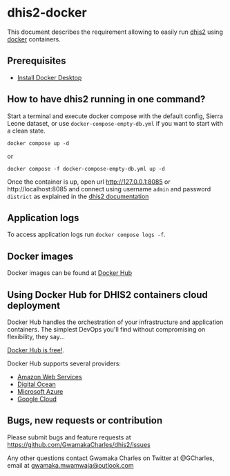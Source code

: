 # dhis2-docker

This document describes the requirement allowing to easily run [dhis2](https://www.dhis2.org/) using [docker](https://www.docker.com/) containers.

## Prerequisites

- [Install Docker Desktop](https://docs.docker.com/desktop/)

## How to have dhis2 running in one command?

Start a terminal and execute docker compose with the default config, Sierra Leone dataset, or use `docker-compose-empty-db.yml` if you want to start with a clean state.

```
docker compose up -d
```

or

```
docker compose -f docker-compose-empty-db.yml up -d
```

Once the container is up, open url http://127.0.0.1:8085 or http://localhost:8085 and connect using username `admin` and password `district` as explained in the [dhis2 documentation](https://www.dhis2.org/doc/snapshot/en/user/html/ch02.html#d5e283)

## Application logs

To access application logs run `docker compose logs -f`.

## Docker images

Docker images can be found at [Docker Hub](https://hub.docker.com/r/dhis2/dhis2-web/ "Docker Hub")

## Using Docker Hub for DHIS2 containers cloud deployment

Docker Hub handles the orchestration of your infrastructure and application containers. The simplest DevOps you'll find without compromising on flexibility, they say...

[Docker Hub is free!](https://hub.docker.com/).

Docker Hub supports several providers:

- [Amazon Web Services](http://aws.amazon.com/ec2/pricing/)
- [Digital Ocean](https://www.digitalocean.com/)
- [Microsoft Azure](https://portal.azure.com/)
- [Google Cloud](https://cloud.google.com/free/)

## Bugs, new requests or contribution

Please submit bugs and feature requests at https://github.com/GwamakaCharles/dhis2/issues

Any other questions contact Gwamaka Charles on Twitter at @GCharles, email at gwamaka.mwamwaja@outlook.com
